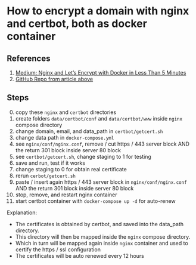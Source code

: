 # How to encrypt a domain with nginx and certbot, both as docker container

## References
1. [Medium: Nginx and Let’s Encrypt with Docker in Less Than 5 Minutes](https://medium.com/@pentacent/nginx-and-lets-encrypt-with-docker-in-less-than-5-minutes-b4b8a60d3a71)
2. [GitHub Repo from article above](https://github.com/wmnnd/nginx-certbot)

## Steps
0. copy these `nginx` and `certbot` directories
1. create folders `data/certbot/conf` and `data/certbot/www` inside `nginx` compose directory
2. change domain, email, and data_path in `certbot/getcert.sh`
3. change data path in `docker-compose.yml`
4. see `nginx/conf/nginx.conf`, remove / cut https / 443 server block AND the return 301 block inside server 80 block
5. see `certbot/getcert.sh`, change staging to 1 for testing
6. save and run, test if it works
7. change staging to 0 for obtain real certificate
8. rerun `cerbot/getcert.sh`
9. paste / insert again https / 443 server block in `nginx/conf/nginx.conf` AND the return 301 block inside server 80 block
10. stop, remove, and restart nginx container
11. start certbot container with `docker-compose up -d` for auto-renew

Explanation:
- The certificates is obtained by certbot, and saved into the data_path directory.
- This directory will then be mapped inside the `nginx` compose directory.
- Which in turn will be mapped again inside `nginx` container and used to certify the https / ssl configuration
- The certificates will be auto renewed every 12 hours
